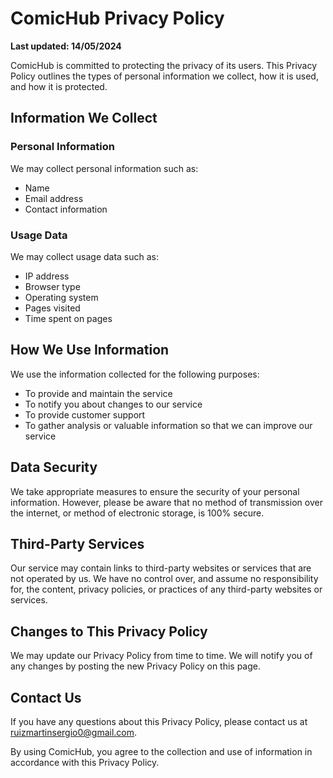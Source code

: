 # ComicHub Privacy Policy

**Last updated: 14/05/2024**

ComicHub is committed to protecting the privacy of its users. This Privacy Policy outlines the types of personal information we collect, how it is used, and how it is protected.

## Information We Collect

### Personal Information
We may collect personal information such as:
- Name
- Email address
- Contact information

### Usage Data
We may collect usage data such as:
- IP address
- Browser type
- Operating system
- Pages visited
- Time spent on pages

## How We Use Information

We use the information collected for the following purposes:
- To provide and maintain the service
- To notify you about changes to our service
- To provide customer support
- To gather analysis or valuable information so that we can improve our service

## Data Security

We take appropriate measures to ensure the security of your personal information. However, please be aware that no method of transmission over the internet, or method of electronic storage, is 100% secure.

## Third-Party Services

Our service may contain links to third-party websites or services that are not operated by us. We have no control over, and assume no responsibility for, the content, privacy policies, or practices of any third-party websites or services.

## Changes to This Privacy Policy

We may update our Privacy Policy from time to time. We will notify you of any changes by posting the new Privacy Policy on this page.

## Contact Us

If you have any questions about this Privacy Policy, please contact us at [ruizmartinsergio0@gmail.com](mailto:ruizmartinsergio0@gmail.com).

By using ComicHub, you agree to the collection and use of information in accordance with this Privacy Policy.
